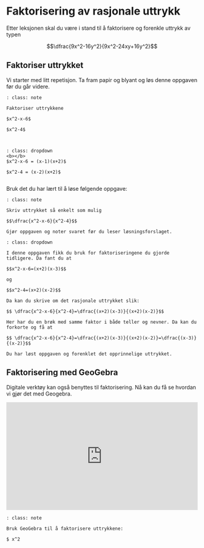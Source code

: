 # Faktorisering av  rasjonale uttrykk

Etter leksjonen skal du være i stand til å faktorisere og forenkle uttrykk av typen 

$$\dfrac{9x^2-16y^2}{9x^2-24xy+16y^2}$$

## Faktoriser uttrykket

Vi starter med litt repetisjon. Ta fram papir og blyant og løs denne oppgaven før du går videre.

```{admonition} Oppgave 1
: class: note

Faktoriser uttrykkene 

$x^2-x-6$

$x^2-4$



```

```{admonition} Løsning
: class: dropdown
<b></b>
$x^2-x-6 = (x-1)(x+2)$

$x^2-4 = (x-2)(x+2)$


```

Bruk det du har lært til å løse følgende oppgave: 

```{admonition} Oppgave 2
: class: note

Skriv uttrykket så enkelt som mulig

$$\dfrac{x^2-x-6}{x^2-4}$$

Gjør oppgaven og noter svaret før du leser løsningsforslaget. 
```

```{admonition} Oppgave 3
: class: dropdown

I denne oppgaven fikk du bruk for faktoriseringene du gjorde tidligere. Da fant du at 

$$x^2-x-6=(x+2)(x-3)$$

og

$$x^2-4=(x+2)(x-2)$$

Da kan du skrive om det rasjonale uttrykket slik:

$$ \dfrac{x^2-x-6}{x^2-4}=\dfrac{(x+2)(x-3)}{(x+2)(x-2)}$$

Her har du en brøk med samme faktor i både teller og nevner. Da kan du forkorte og få at

$$ \dfrac{x^2-x-6}{x^2-4}=\dfrac{(x+2)(x-3)}{(x+2)(x-2)}=\dfrac{(x-3)}{(x-2)}$$

Du har løst oppgaven og forenklet det opprinnelige uttrykket.

```

## Faktorisering med GeoGebra 

Digitale verktøy kan også benyttes til faktorisering. Nå kan du få se hvordan vi gjør det med Geogebra.

<div style="padding:56.34% 0 0 0;position:relative;"><iframe src="https://player.vimeo.com/video/285494236?h=1b8370a7f9&title=0&byline=0&portrait=0" style="position:absolute;top:0;left:0;width:100%;height:100%;" frameborder="0" allow="autoplay; fullscreen; picture-in-picture" allowfullscreen></iframe></div><script src="https://player.vimeo.com/api/player.js"></script>

```{admonition} Oppgave 4
: class: note

Bruk GeoGebra til å faktorisere uttrykkene: 

$ x^2
```